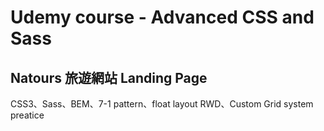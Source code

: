 # Udemy course - Advanced CSS and Sass

## Natours 旅遊網站 Landing Page

CSS3、Sass、BEM、7-1 pattern、float layout RWD、Custom Grid system preatice
